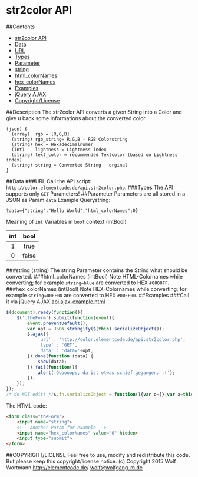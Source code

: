 # str2color API
##Contents
- [str2color API](#description)
- [Data](#data)
 - [URL](#url)
 - [Types](#types)
- [Parameter](#parameter)
 - [string](#string-string)
 - [html_colorNames](#html_colornames-intbool)
 - [hex_colorNames](#hex_colornames-intbool)
- [Examples](#examples)
 - [jQuery AJAX](#call-it-via-jquery-ajax)
- [Copyright/License](#copyrightlicense)

##Description
The str2color API converts a given String into a Color and give u back some Informations about the converted color
```
(json) {
  (array)  rgb = [R,G,B]
  (string) rgb_string= R,G,B - RGB Colorstring
  (string) hex = Hexadecimalnumer
  (int)    lightness = Lightness index
  (string) text_color = recommended Textcolor (based on Lightness index)
  (string) string = Converted String - orginal
}
```
##Data
###URL
Call the API script: `http://color.elementcode.de/api.str2color.php`.
###Types
The API supports only `GET` Parameters!
##Parameter
Parameters are all stored in a JSON as Param `data`
Example Querystring:
```
?data={"string":"Hello World","html_colorNames":0}
```
Meaning of `int` Variables in `bool` context (intBool)

| int |  bool  |
|:----:|:-----:|
|   1  | true  |
|   0  | false |
###string (string)
The string Parameter contains the String what should be converted.
###html_colorNames (intBool)
Note HTML-Colornames while converting; for example `string=blue` are converted to HEX `#0000FF`.
###hex_colorNames (intBool)
Note HEX-Colornames while converting; for example `string=00FF00` are converted to HEX `#00FF00`.
##Examples
###Call it via jQuery AJAX
[api.ajax-example.html](https://github.com/wolf-w/pastebox/blob/master/str2color/api.ajax-example.html)
```javascript
$(document).ready(function(){
    $('.theForm').submit(function(event){
        event.preventDefault();
        var opt = JSON.stringify($(this).serializeObject());
        $.ajax({
            'url' : 'http://color.elementcode.de/api.str2color.php',
            'type' : 'GET',
            'data' : 'data='+opt,
        }).done(function (data) {
            show(data);
        }).fail(function(){
            alert('Oooooops, da ist etwas schief gegangen. :(');
        });
    });
});
/* do NOT edit! */$.fn.serializeObject = function(){var o={};var a=this.serializeArray();$.each(a, function() {if(o[this.name]!==undefined){if(!o[this.name].push){o[this.name]=[o[this.name]];}o[this.name].push(this.value||'');}else{o[this.name]=this.value||'';}});return o;};// $.fn.serializeObject
```
The HTML code:
```html
<form class="theForm">
    <input name="string">
    <!-- another Param for example -->
    <input name="hex_colorNames" value="0" hidden>
    <input type="submit">
</form>
```
##COPYRIGHT/LICENSE
Feel free to use, modify and redistribute this code. But please keep this copyright/license notice. (c) Copyright 2015 Wolf Wortmann <http://elementcode.de>/ <wolf@wolfgang-m.de>